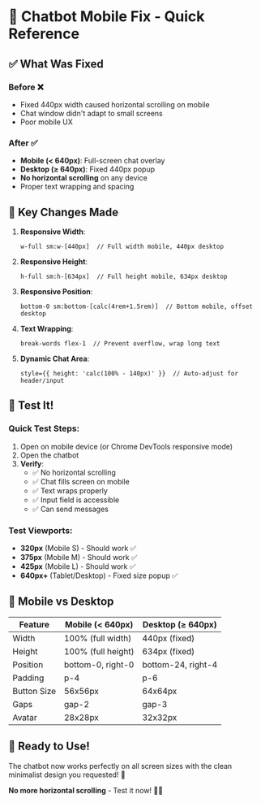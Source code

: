 # 🎯 Chatbot Mobile Fix - Quick Reference

## ✅ What Was Fixed

### Before ❌

- Fixed 440px width caused horizontal scrolling on mobile
- Chat window didn't adapt to small screens
- Poor mobile UX

### After ✅

- **Mobile (< 640px)**: Full-screen chat overlay
- **Desktop (≥ 640px)**: Fixed 440px popup
- **No horizontal scrolling** on any device
- Proper text wrapping and spacing

## 🔧 Key Changes Made

1. **Responsive Width**:

   ```tsx
   w-full sm:w-[440px]  // Full width mobile, 440px desktop
   ```

2. **Responsive Height**:

   ```tsx
   h-full sm:h-[634px]  // Full height mobile, 634px desktop
   ```

3. **Responsive Position**:

   ```tsx
   bottom-0 sm:bottom-[calc(4rem+1.5rem)]  // Bottom mobile, offset desktop
   ```

4. **Text Wrapping**:

   ```tsx
   break-words flex-1  // Prevent overflow, wrap long text
   ```

5. **Dynamic Chat Area**:
   ```tsx
   style={{ height: 'calc(100% - 140px)' }}  // Auto-adjust for header/input
   ```

## 📱 Test It!

### Quick Test Steps:

1. Open on mobile device (or Chrome DevTools responsive mode)
2. Open the chatbot
3. **Verify**:
   - ✅ No horizontal scrolling
   - ✅ Chat fills screen on mobile
   - ✅ Text wraps properly
   - ✅ Input field is accessible
   - ✅ Can send messages

### Test Viewports:

- **320px** (Mobile S) - Should work ✅
- **375px** (Mobile M) - Should work ✅
- **425px** (Mobile L) - Should work ✅
- **640px+** (Tablet/Desktop) - Fixed size popup ✅

## 🎨 Mobile vs Desktop

| Feature     | Mobile (< 640px)   | Desktop (≥ 640px)  |
| ----------- | ------------------ | ------------------ |
| Width       | 100% (full width)  | 440px (fixed)      |
| Height      | 100% (full height) | 634px (fixed)      |
| Position    | bottom-0, right-0  | bottom-24, right-4 |
| Padding     | p-4                | p-6                |
| Button Size | 56x56px            | 64x64px            |
| Gaps        | gap-2              | gap-3              |
| Avatar      | 28x28px            | 32x32px            |

## 🚀 Ready to Use!

The chatbot now works perfectly on all screen sizes with the clean minimalist design you requested! 🎉

**No more horizontal scrolling** - Test it now! 📱✨
